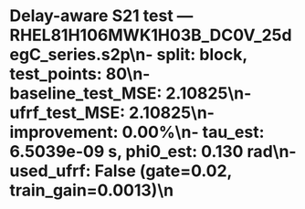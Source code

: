 # Delay-aware S21 test — RHEL81H106MWK1H03B_DC0V_25degC_series.s2p\n- split: block, test_points: 80\n- baseline_test_MSE: 2.10825\n- ufrf_test_MSE: 2.10825\n- improvement: 0.00%\n- tau_est: 6.5039e-09 s, phi0_est: 0.130 rad\n- used_ufrf: False (gate=0.02, train_gain=0.0013)\n